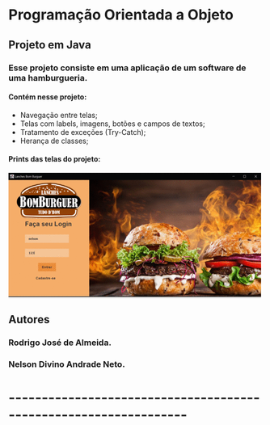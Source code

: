 # Programação Orientada a Objeto
## Projeto em Java
### Esse projeto consiste em uma aplicação de um software de uma hamburgueria.
#### Contém nesse projeto:

* Navegação entre telas;
* Telas com labels, imagens, botões e campos de textos;
* Tratamento de exceções (Try-Catch);
* Herança de classes;
#### Prints das telas do projeto:
![GIFTELAS](https://github.com/rodrigoalmeidaj/Hamburgueria/blob/master/giftelas.gif)

## Autores
### Rodrigo José de Almeida.
### Nelson Divino Andrade Neto.   
# -----------------------------------------------------------------
